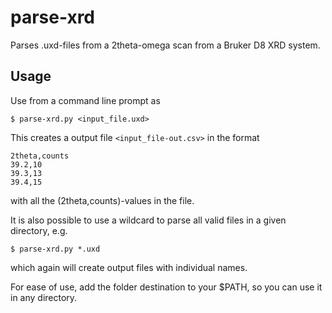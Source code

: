 # parse-xrd
Parses .uxd-files from a 2theta-omega scan from a Bruker D8 XRD system.


## Usage

Use from a command line prompt as

    $ parse-xrd.py <input_file.uxd>

This creates a output file `<input_file-out.csv>` in the format

    2theta,counts
    39.2,10
    39.3,13
    39.4,15

with all the (2theta,counts)-values in the file.

It is also possible to use a wildcard to parse all valid files in a given directory,
e.g.

    $ parse-xrd.py *.uxd

which again will create output files with individual names.

For ease of use, add the folder destination to your $PATH, so you can use it
in any directory.

